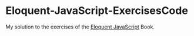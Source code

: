 # Eloquent-JavaScript-ExercisesCode
My solution to the exercises of the [Eloquent JavaScript](https://eloquentjavascript.net/) Book.
